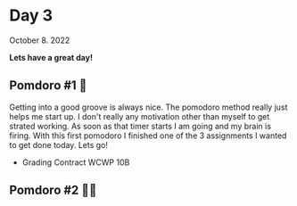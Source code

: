 # Day 3
October 8. 2022

**Lets have a great day!**
## Pomdoro #1 🍅
Getting into a good groove is always nice. The pomodoro method really just helps me start up. I don't really any motivation other than myself to get strated working. As soon as that timer starts I am going and my brain is firing. With this first pomodoro I finished one of the 3 assignments I wanted to get done today. Lets go!
* Grading Contract WCWP 10B

## Pomdoro #2 🍅🍅
